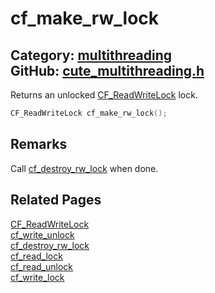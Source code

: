 [](../header.md ':include')

# cf_make_rw_lock

Category: [multithreading](https://github.com/RandyGaul/cute_framework/blob/master/docs/api_reference?id=multithreading)  
GitHub: [cute_multithreading.h](https://github.com/RandyGaul/cute_framework/blob/master/include/cute_multithreading.h)  
---

Returns an unlocked [CF_ReadWriteLock](https://github.com/RandyGaul/cute_framework/blob/master/docs/multithreading/cf_readwritelock.md) lock.

```cpp
CF_ReadWriteLock cf_make_rw_lock();
```

## Remarks

Call [cf_destroy_rw_lock](https://github.com/RandyGaul/cute_framework/blob/master/docs/multithreading/cf_destroy_rw_lock.md) when done.

## Related Pages

[CF_ReadWriteLock](https://github.com/RandyGaul/cute_framework/blob/master/docs/multithreading/cf_readwritelock.md)  
[cf_write_unlock](https://github.com/RandyGaul/cute_framework/blob/master/docs/multithreading/cf_write_unlock.md)  
[cf_destroy_rw_lock](https://github.com/RandyGaul/cute_framework/blob/master/docs/multithreading/cf_destroy_rw_lock.md)  
[cf_read_lock](https://github.com/RandyGaul/cute_framework/blob/master/docs/multithreading/cf_read_lock.md)  
[cf_read_unlock](https://github.com/RandyGaul/cute_framework/blob/master/docs/multithreading/cf_read_unlock.md)  
[cf_write_lock](https://github.com/RandyGaul/cute_framework/blob/master/docs/multithreading/cf_write_lock.md)  
